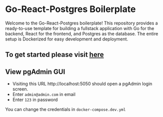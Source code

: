 # Go-React-Postgres Boilerplate

Welcome to the Go-React-Postgres boilerplate! This repository provides a ready-to-use template for building a fullstack application with Go for the backend, React for the frontend, and Postgres as the database. The entire setup is Dockerized for easy development and deployment.

## To get started please visit [here](https://github.com/sharukhkhanajm/fullstack-boilerplates?tab=readme-ov-file#getting-started)

## View pgAdmin GUI

- Visiting this URL http://localhost:5050 should open a pgAdmin login screen.
- Enter `admin@admin.com` in email
- Enter `123` in password

You can change the credentials in `docker-compose.dev.yml`

